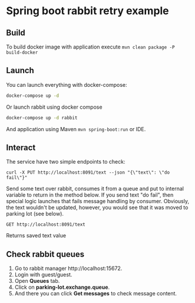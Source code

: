 # Spring boot rabbit retry example

## Build

To build docker image with application execute `mvn clean package -P build-docker`

## Launch

You can launch everything with docker-compose:

```bash
docker-compose up -d
```

Or launch rabbit using docker compose 

```bash
docker-compose up -d rabbit
```

And application using Maven `mvn spring-boot:run` or IDE.

## Interact

The service have two simple endpoints to check:

```
curl -X PUT http://localhost:8091/text --json "{\"text\": \"do fail\"}"
```

Send some text over rabbit, consumes it from a queue and put to internal variable to return in the method below.
If you send text "do fail", then special logic launches that fails message handling by consumer.
Obviously, the text wouldn't be updated, however, you would see that it was moved to parking lot (see below).

```
GET http://localhost:8091/text
```

Returns saved text value

## Check rabbit queues

1. Go to rabbit manager http://localhost:15672.
2. Login with guest/guest.
3. Open **Queues** tab.
4. Click on **parking-lot.exchange.queue**.
5. And there you can click **Get messages** to check message content.
